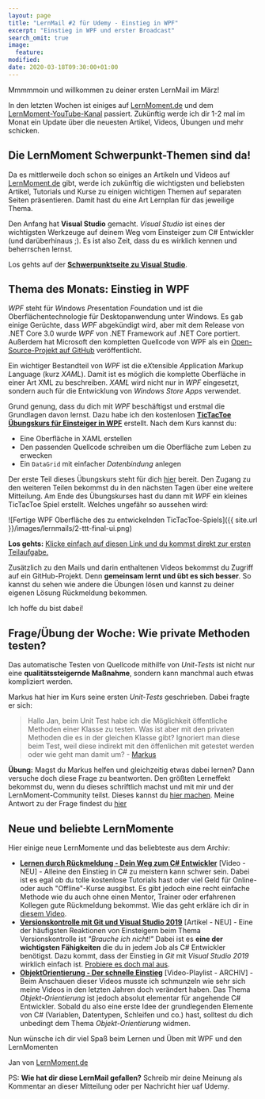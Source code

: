 ```yaml
---
layout: page
title: "LernMail #2 für Udemy - Einstieg in WPF"
excerpt: "Einstieg in WPF und erster Broadcast"
search_omit: true
image:
  feature: 
modified:
date: 2020-03-18T09:30:00+01:00
---
```


Mmmmmoin und willkommen zu deiner ersten LernMail im März!

In den letzten Wochen ist einiges auf [LernMoment.de](https://www.lernmoment.de) und dem [LernMoment-YouTube-Kanal](https://www.youtube.com/channel/UC5jCUQ6IPHtQP5r4y9byCqA) passiert. Zukünftig werde ich dir 1-2 mal im Monat ein Update über die neuesten Artikel, Videos, Übungen und mehr schicken.

## Die LernMoment Schwerpunkt-Themen sind da!
Da es mittlerweile doch schon so einiges an Artikeln und Videos auf [LernMoment.de](https://www.LernMoment.de) gibt, werde ich zukünftig die wichtigsten und beliebsten Artikel, Tutorials und Kurse zu einigen wichtigen Themen auf separaten Seiten präsentieren. Damit hast du eine Art Lernplan für das jeweilige Thema.

Den Anfang hat **Visual Studio** gemacht. *Visual Studio* ist eines der wichtigsten Werkzeuge auf deinem Weg vom Einsteiger zum C# Entwickler (und darüberhinaus ;). Es ist also Zeit, dass du es wirklich kennen und beherrschen lernst.

Los gehts auf der [**Schwerpunktseite zu Visual Studio**](/schwerpunkt/visual-studio/).

## Thema des Monats: Einstieg in WPF
*WPF* steht für *W*indows *P*resentation *F*oundation und ist die Oberflächentechnologie für Desktopanwendung unter Windows. Es gab einige Gerüchte, dass *WPF* abgekündigt wird, aber mit dem Release von .NET Core 3.0 wurde *WPF* von .NET Framework auf .NET Core portiert. Außerdem hat Microsoft den kompletten Quellcode von WPF als ein [Open-Source-Projekt auf GitHub](https://github.com/dotnet/wpf) veröffentlicht.

Ein wichtiger Bestandteil von *WPF* ist die e*X*tensible *A*pplication *M*arkup *L*anguage (kurz *XAML*). Damit ist es möglich die komplette Oberfläche in einer Art XML zu beschreiben. *XAML* wird nicht nur in *WPF* eingesetzt, sondern auch für die Entwicklung von *Windows Store Apps* verwendet.

Grund genung, dass du dich mit *WPF* beschäftigst und erstmal die Grundlagen davon lernst. Dazu habe ich den kostenlosen [**TicTacToe Übungskurs für Einsteiger in WPF**](/lernmail-kurse/wpf-tictactoe-fuer-einsteiger/tag1-spielfeld-anlegen-udemy/) erstellt. Nach dem Kurs kannst du:
- Eine Oberfläche in XAML erstellen
- Den passenden Quellcode schreiben um die Oberfläche zum Leben zu erwecken
- Ein `DataGrid` mit einfacher *Datenbindung* anlegen

Der erste Teil dieses Übungskurs steht für dich [hier](/lernmail-kurse/wpf-tictactoe-fuer-einsteiger/tag1-spielfeld-anlegen-udemy/) bereit. Den Zugang zu den weiteren Teilen bekommst du in den nächsten Tagen über eine weitere Mitteilung. Am Ende des Übungskurses hast du dann mit *WPF* ein kleines TicTacToe Spiel erstellt. Welches ungefähr so aussehen wird:

![Fertige WPF Oberfläche des zu entwickelnden TicTacToe-Spiels]({{ site.url }}/images/lernmails/2-ttt-final-ui.png)

**Los gehts:** [Klicke einfach auf diesen Link und du kommst direkt zur ersten Teilaufgabe.](/lernmail-kurse/wpf-tictactoe-fuer-einsteiger/tag1-spielfeld-anlegen-udemy/)

Zusätzlich zu den Mails und darin enthaltenen Videos bekommst du Zugriff auf ein GitHub-Projekt. Denn **gemeinsam lernt und übt es sich besser**. So kannst du sehen wie andere die Übungen lösen und kannst zu deiner eigenen Lösung Rückmeldung bekommen.

Ich hoffe du bist dabei!

## Frage/Übung der Woche: Wie private Methoden testen?
Das automatische Testen von Quellcode mithilfe von *Unit-Tests* ist nicht nur eine **qualitätssteigernde Maßnahme**, sondern kann manchmal auch etwas kompliziert werden.

Markus hat hier im Kurs seine ersten *Unit-Tests* geschrieben. Dabei fragte er sich:

> Hallo Jan, beim Unit Test habe ich die Möglichkeit öffentliche Methoden einer Klasse zu testen. Was ist aber mit den privaten Methoden die es in der gleichen Klasse gibt? Ignoriert man diese beim Test, weil diese indirekt mit den öffenlichen mit getestet werden oder wie geht man damit um? - [Markus](https://github.com/LernMoment/community-fragen#tes-1-wie-sollten-private-methoden-einer-klasse-getestet-werden)

**Übung:** Magst du Markus helfen und gleichzeitig etwas dabei lernen? Dann versuche doch diese Frage zu beantworten. Den größten Lerneffekt bekommst du, wenn du dieses schriftlich machst und mit mir und der LernMoment-Community teilst. Dieses kannst du [hier machen](https://github.com/LernMoment/community-fragen/issues/new?assignees=&filename=antwort.md&labels=answer&title=Antwort+zu+Frage%3A+%3CName+der+Frage+z.B.+WPF-1%3E). Meine Antwort zu der Frage findest du [hier](https://github.com/LernMoment/community-fragen#tes-1-wie-sollten-private-methoden-einer-klasse-getestet-werden)

## Neue und beliebte LernMomente
Hier einige neue LernMomente und das beliebteste aus dem Archiv:
- [**Lernen durch Rückmeldung - Dein Weg zum C# Entwickler**](https://youtu.be/2gNVyMGfZTI) [Video - NEU] - Alleine den Einstieg in C# zu meistern kann schwer sein. Dabei ist es egal ob du tolle kostenlose Tutorials hast oder viel Geld für Online- oder auch "Offline"-Kurse ausgibst. Es gibt jedoch eine recht einfache Methode wie du auch ohne einen Mentor, Trainer oder erfahrenen Kollegen gute Rückmeldung bekommst. Wie das geht erkläre ich dir in [diesem Video](https://youtu.be/2gNVyMGfZTI).
- [**Versionskontrolle mit Git und Visual Studio 2019**](/alle/git-mit-visual-studio-2019/) [Artikel - NEU] - Eine der häufigsten Reaktionen von Einsteigern beim Thema Versionskontrolle ist *"Brauche ich nicht!"* Dabei ist es **eine der wichtigsten Fähigkeiten** die du in jedem Job als C# Entwickler benötigst. Dazu kommt, dass der Einstieg in *Git* mit *Visual Studio 2019* wirklich einfach ist. [Probiere es doch mal aus](/alle/git-mit-visual-studio-2019/).
- [**ObjektOrientierung - Der schnelle Einstieg**](https://www.youtube.com/playlist?list=PLP2TrPpx5VNl4t9kS2MMWNveEWl41gEKX) [Video-Playlist - ARCHIV] - Beim Anschauen dieser Videos musste ich schmunzeln wie sehr sich meine Videos in den letzten Jahren doch verändert haben. Das Thema *Objekt-Orientierung* ist jedoch absolut elementar für angehende C# Entwickler. Sobald du also eine erste Idee der grundlegenden Elemente von C# (Variablen, Datentypen, Schleifen und co.) hast, solltest du dich unbedingt dem Thema *Objekt-Orientierung* widmen.

Nun wünsche ich dir viel Spaß beim Lernen und Üben mit WPF und den LernMomenten

Jan von [LernMoment.de](https://www.lernmoment.de)

PS: **Wie hat dir diese LernMail gefallen?** Schreib mir deine Meinung als Kommentar an dieser Mitteilung oder per Nachricht hier uaf Udemy.